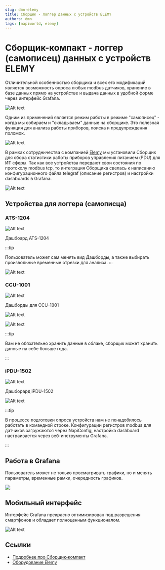 ```yaml
---
slug: dmn-elemy
title: Сборщик - логгер данных с устройств ELEMY
authors: dmn
tags: [napiworld, elemy]
---
```


# Сборщик-компакт - логгер (самописец) данных с устройств ELEMY

Отличительной особенностью сборщика и всех его модификаций является возможность опроса любых modbus датчиков,  хранение в базе данных прямо на устройстве и выдача данных в удобной форме через интерфейс Grafana.

![Alt text](img/elemy2.png)

Одним из применений является режим работы в режиме "самописец" - когда мы собираем и "складываем" данные на сборщике. Это полезная функция для анализа работы приборов, поиска и предупреждения поломок.

![Alt text](img/frontcontrol1.png)

В рамках сотрудничества с компанией [Elemy](http://elemy.ru) мы установили Сборщик для сбора статистики работы приборов управления питанием (PDU) для ИТ сферы. Так как все устройства передают свои состояния по протоколу modbus tcp, то интеграция Сборщика свелась к написанию конфигурационного файла telegraf (описание регистров) и настройки dashboards в Grafana.

![Alt text](img/napiconfig.png)

## Устройства для логгера (самописца)

### ATS-1204

![Alt text](img/1204-dev.png)

Дашбоард ATS-1204

:::tip

Пользователь может сам менять вид Дашборды, а также выбирать произвольные временные отрезки для анализа.
:::

![Alt text](img/1204-g.png)

### CCU-1001


![Alt text](img/ccu-1001-dev.png)

Дашборды для CCU-1001

![Alt text](img/ccu-1001-dev-1.png)

![Alt text](img/ccu-1001-g.png)

:::tip

Вам не обязательно хранить данные в облаке, сборщик может хранить данные на себе больше года.

:::

### iPDU-1502

![Alt text](img/1502-dev.png)

Дашборард iPDU-1502

![Alt text](img/1502-dev--1.png)

:::tip

В процессе подготовки опроса устройств нам не понадобилось работать в командной строке. Конфигурации регистров modbus для датчиков загружаются через NapiConfig, настройка dashboard настраивается через веб-инструменты Grafana.

:::

## Работа в Grafana

Пользователь может не только просматривать графики, но и 
менять параметры, временные рамки, очередность графиков.

![](img/grf1.gif)

## Мобильный интерфейс

Интерфейс Grafana прекрасно оптимизирован под разрешения
смартфонов и обладает полноценным функционалом.

![Alt text](img/mobile1.png)


## Сcылки

- [Подробнее про Сборщик-компакт](/docs/frontcompact)
- [Оборудование Elemy](http://www.elemy.ru)